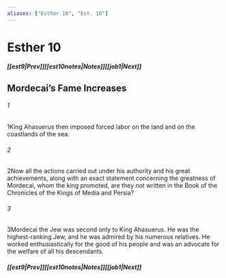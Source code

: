 ```yaml
---
aliases: ["Esther 10", "Est. 10"]
---
```

# Esther 10
##### <span class=arrow-left></span>[[est9|Prev]]<span class=navigation-separator></span>[[est10notes|Notes]]<span class=navigation-separator></span>[[job1|Next]]<span class=arrow-right></span>
## Mordecai’s Fame Increases
###### 1
<span class=verse-first>1</span>King Ahasuerus then imposed forced labor on the land and on the coastlands of the sea.
###### 2
<span class=verse-body>2</span>Now all the actions carried out under his authority and his great achievements, along with an exact statement concerning the greatness of Mordecai, whom the king promoted, are they not written in the Book of the Chronicles of the Kings of Media and Persia?
###### 3
<span class=verse-body>3</span>Mordecai the Jew was second only to King Ahasuerus. He was the highest-ranking Jew, and he was admired by his numerous relatives. He worked enthusiastically for the good of his people and was an advocate for the welfare of all his descendants.
##### <span class=arrow-left></span>[[est9|Prev]]<span class=navigation-separator></span>[[est10notes|Notes]]<span class=navigation-separator></span>[[job1|Next]]<span class=arrow-right></span>